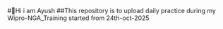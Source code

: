 #🤚Hi i am Ayush
##This repository is to upload daily practice during my Wipro-NGA_Training started from 24th-oct-2025
